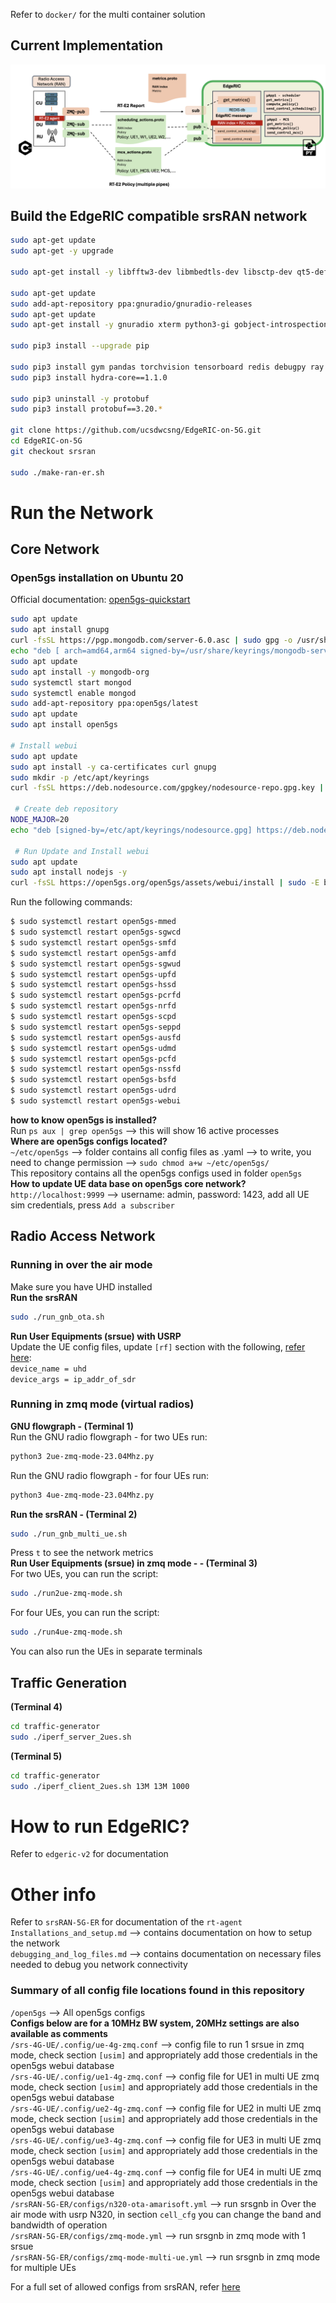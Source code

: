 Refer to ``docker/`` for the multi container solution  

## Current Implementation
![Image 1](./images/ER-09-09-24.png "This is image ER")  


## Build the EdgeRIC compatible srsRAN network
```bash
sudo apt-get update
sudo apt-get -y upgrade

sudo apt-get install -y libfftw3-dev libmbedtls-dev libsctp-dev qt5-default libconfig++-dev net-tools nano libtool pkg-config build-essential autoconf automake git python3 python3-distutils python3-pip python3-apt libzmq3-dev python3-zmq software-properties-common

sudo apt-get update
sudo add-apt-repository ppa:gnuradio/gnuradio-releases
sudo apt-get update
sudo apt-get install -y gnuradio xterm python3-gi gobject-introspection gir1.2-gtk-3.0 iputils-ping iproute2 libx11-dev iperf

sudo pip3 install --upgrade pip

sudo pip3 install gym pandas torchvision tensorboard redis debugpy ray gymnasium dm_tree pyarrow typer scikit-image plotly
sudo pip3 install hydra-core==1.1.0

sudo pip3 uninstall -y protobuf
sudo pip3 install protobuf==3.20.*

git clone https://github.com/ucsdwcsng/EdgeRIC-on-5G.git
cd EdgeRIC-on-5G
git checkout srsran

sudo ./make-ran-er.sh
```
# Run the Network
## Core Network
### Open5gs installation on Ubuntu 20
Official documentation: [open5gs-quickstart](https://open5gs.org/open5gs/docs/guide/01-quickstart/)
```bash
sudo apt update
sudo apt install gnupg
curl -fsSL https://pgp.mongodb.com/server-6.0.asc | sudo gpg -o /usr/share/keyrings/mongodb-server-6.0.gpg --dearmor
echo "deb [ arch=amd64,arm64 signed-by=/usr/share/keyrings/mongodb-server-6.0.gpg] https://repo.mongodb.org/apt/ubuntu focal/mongodb-org/6.0 multiverse" | sudo tee /etc/apt/sources.list.d/mongodb-org-6.0.list
sudo apt update
sudo apt install -y mongodb-org
sudo systemctl start mongod
sudo systemctl enable mongod
sudo add-apt-repository ppa:open5gs/latest
sudo apt update
sudo apt install open5gs

# Install webui
sudo apt update
sudo apt install -y ca-certificates curl gnupg
sudo mkdir -p /etc/apt/keyrings
curl -fsSL https://deb.nodesource.com/gpgkey/nodesource-repo.gpg.key | sudo gpg --dearmor -o /etc/apt/keyrings/nodesource.gpg

 # Create deb repository
NODE_MAJOR=20
echo "deb [signed-by=/etc/apt/keyrings/nodesource.gpg] https://deb.nodesource.com/node_$NODE_MAJOR.x nodistro main" | sudo tee /etc/apt/sources.list.d/nodesource.list

 # Run Update and Install webui
sudo apt update
sudo apt install nodejs -y
curl -fsSL https://open5gs.org/open5gs/assets/webui/install | sudo -E bash -
``` 
Run the following commands:  
```bash
$ sudo systemctl restart open5gs-mmed
$ sudo systemctl restart open5gs-sgwcd
$ sudo systemctl restart open5gs-smfd
$ sudo systemctl restart open5gs-amfd
$ sudo systemctl restart open5gs-sgwud
$ sudo systemctl restart open5gs-upfd
$ sudo systemctl restart open5gs-hssd
$ sudo systemctl restart open5gs-pcrfd
$ sudo systemctl restart open5gs-nrfd
$ sudo systemctl restart open5gs-scpd
$ sudo systemctl restart open5gs-seppd
$ sudo systemctl restart open5gs-ausfd
$ sudo systemctl restart open5gs-udmd
$ sudo systemctl restart open5gs-pcfd
$ sudo systemctl restart open5gs-nssfd
$ sudo systemctl restart open5gs-bsfd
$ sudo systemctl restart open5gs-udrd
$ sudo systemctl restart open5gs-webui
```
**how to know open5gs is installed?**  
Run ``ps aux | grep open5gs`` --> this will show 16 active processes  
**Where are open5gs configs located?**  
``~/etc/open5gs`` --> folder contains all config files as .yaml --> to write, you need to change permission --> ``sudo chmod a+w ~/etc/open5gs/``  
This repository contains all the open5gs configs used in folder ``open5gs``  
**How to update UE data base on open5gs core network?**  
``http://localhost:9999`` --> username: admin, password: 1423, add all UE sim credentials, press ``Add a subscriber``
 
## Radio Access Network

### Running in over the air mode 
Make sure you have UHD installed   
**Run the srsRAN**  
```bash
sudo ./run_gnb_ota.sh
```
**Run User Equipments (srsue) with USRP**  
Update the UE config files, update ``[rf]`` section with the following, [refer here](https://docs.srsran.com/projects/project/en/latest/tutorials/source/srsUE/source/index.html#over-the-air-setup):  
``device_name = uhd``  
``device_args = ip_addr_of_sdr`` 

### Running in zmq mode (virtual radios)

**GNU flowgraph - (Terminal 1)**  
Run the GNU radio flowgraph - for two UEs run:
```bash
python3 2ue-zmq-mode-23.04Mhz.py
```
Run the GNU radio flowgraph - for four UEs run:
```bash
python3 4ue-zmq-mode-23.04Mhz.py
```
**Run the srsRAN - (Terminal 2)**
```bash
sudo ./run_gnb_multi_ue.sh
```
Press ``t`` to see the network metrics  
**Run User Equipments (srsue) in zmq mode - - (Terminal 3)**  
For two UEs, you can run the script:
```bash
sudo ./run2ue-zmq-mode.sh
```
For four UEs, you can run the script:
```bash
sudo ./run4ue-zmq-mode.sh
```
You can also run the UEs in separate terminals

## Traffic Generation
**(Terminal 4)**
```bash
cd traffic-generator
sudo ./iperf_server_2ues.sh
```
**(Terminal 5)**
```bash
cd traffic-generator
sudo ./iperf_client_2ues.sh 13M 13M 1000
```

# How to run EdgeRIC?
Refer to ``edgeric-v2`` for documentation

# Other info
Refer to ``srsRAN-5G-ER`` for documentation of the ``rt-agent``   
``Installations_and_setup.md`` --> contains documentation on how to setup the network    
``debugging_and_log_files.md`` --> contains documentation on necessary files needed to debug you network connectivity 

### Summary of all config file locations found in this repository
``/open5gs`` --> All open5gs configs  
**Configs below are for a 10MHz BW system, 20MHz settings are also available as comments**  
``/srs-4G-UE/.config/ue-4g-zmq.conf`` --> config file to run 1 srsue in zmq mode, check section ``[usim]`` and appropriately add those credentials in the open5gs webui database        
``/srs-4G-UE/.config/ue1-4g-zmq.conf`` --> config file for UE1 in multi UE zmq mode, check section ``[usim]`` and appropriately add those credentials in the open5gs webui database        
``/srs-4G-UE/.config/ue2-4g-zmq.conf`` --> config file for UE2 in multi UE zmq mode, check section ``[usim]`` and appropriately add those credentials in the open5gs webui database     
``/srs-4G-UE/.config/ue3-4g-zmq.conf`` --> config file for UE3 in multi UE zmq mode, check section ``[usim]`` and appropriately add those credentials in the open5gs webui database     
``/srs-4G-UE/.config/ue4-4g-zmq.conf`` --> config file for UE4 in multi UE zmq mode, check section ``[usim]`` and appropriately add those credentials in the open5gs webui database     
``/srsRAN-5G-ER/configs/n320-ota-amarisoft.yml`` --> run srsgnb in Over the air mode with usrp N320, in section ``cell_cfg`` you can change the band and bandwidth of operation      
``/srsRAN-5G-ER/configs/zmq-mode.yml`` --> run srsgnb in zmq mode with 1 srsue     
``/srsRAN-5G-ER/configs/zmq-mode-multi-ue.yml`` --> run srsgnb in zmq mode for multiple UEs     

For a full set of allowed configs from srsRAN, refer [here](https://docs.srsran.com/projects/project/en/latest/user_manuals/source/config_ref.html)

